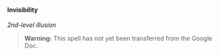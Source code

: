 #### Invisibility
<!-- markdownlint-disable-next-line no-emphasis-as-heading -->
_2nd-level illusion_

> **Warning:**
> This spell has not yet been transferred from the Google Doc.
